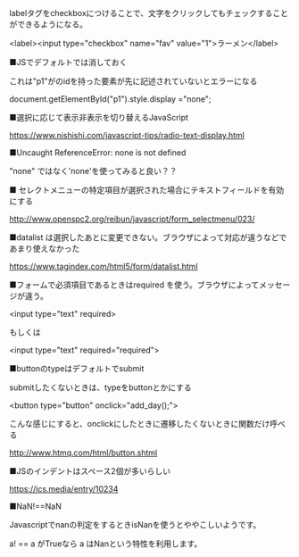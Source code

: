 labelタグをcheckboxにつけることで、文字をクリックしてもチェックすることができるようになる。


&lt;label&gt;&lt;input type="checkbox" name="fav" value="1"&gt;ラーメン&lt;/label&gt;





■JSでデフォルトでは消しておく



これは"p1"がのidを持った要素が先に記述されていないとエラーになる



document.getElementById("p1").style.display ="none";





■選択に応じて表示非表示を切り替えるJavaScript



https://www.nishishi.com/javascript-tips/radio-text-display.html



■Uncaught ReferenceError: none is not defined



"none" ではなく'none'を使ってみると良い？？



■ セレクトメニューの特定項目が選択された場合にテキストフィールドを有効にする

http://www.openspc2.org/reibun/javascript/form_selectmenu/023/



■datalist は選択したあとに変更できない。ブラウザによって対応が違うなどであまり使えなかった



https://www.tagindex.com/html5/form/datalist.html



■フォームで必須項目であるときはrequired を使う。ブラウザによってメッセージが違う。



&lt;input type="text" required&gt;

もしくは

&lt;input type="text" required="required"&gt;



■buttonのtypeはデフォルトでsubmit

submitしたくないときは、typeをbuttonとかにする

&lt;button  type="button" onclick="add_day();"&gt;

こんな感じにすると、onclickにしたときに遷移したくないときに関数だけ呼べる



http://www.htmq.com/html/button.shtml



■JSのインデントはスペース2個が多いらしい

https://ics.media/entry/10234



■NaN!==NaN



Javascriptでnanの判定をするときisNanを使うとややこしいようです。



a! == a がTrueなら a はNanという特性を利用します。


